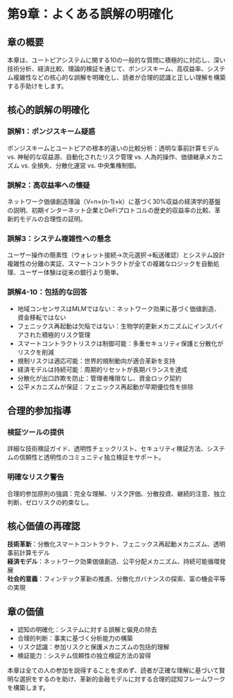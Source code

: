 # 第9章：よくある誤解の明確化

## 章の概要

本章は、ユートピアシステムに関する10の一般的な質問に積極的に対応し、深い技術分析、経済比較、理論的検証を通じて、ポンジスキーム、高収益率、システム複雑性などの核心的な誤解を明確化し、読者が合理的認識と正しい理解を構築する手助けをします。

## 核心的誤解の明確化

### 誤解1：ポンジスキーム疑惑

ポンジスキームとユートピアの根本的違いの比較分析：透明な事前計算モデル vs. 神秘的な収益源、自動化されたリスク管理 vs. 人為的操作、価値継承メカニズム vs. 全損失、分散化運営 vs. 中央集権制御。

### 誤解2：高収益率への懐疑

ネットワーク価値創造理論（V=n×(n-1)×k）に基づく30%収益の経済学的基盤の説明、初期インターネット企業とDeFiプロトコルの歴史的収益率の比較、革新的モデルの合理性の証明。

### 誤解3：システム複雑性への懸念

ユーザー操作の簡素性（ウォレット接続→次元選択→転送確認）とシステム設計複雑性の分離の実証、スマートコントラクトが全ての複雑なロジックを自動処理、ユーザー体験は従来の銀行より簡単。

### 誤解4-10：包括的な回答

- 地域コンセンサスはMLMではない：ネットワーク効果に基づく価値創造、資金移転ではない
- フェニックス再起動は欠陥ではない：生物学的更新メカニズムにインスパイアされた積極的リスク管理
- スマートコントラクトリスクは制御可能：多重セキュリティ保護と分散化がリスクを削減
- 規制リスクは適応可能：世界的規制動向が適合革新を支持
- 経済モデルは持続可能：周期的リセットが長期バランスを達成
- 分散化が出口詐欺を防止：管理者権限なし、資金ロック契約
- 公平メカニズムが保証：フェニックス再起動が早期優位性を排除

## 合理的参加指導

### 検証ツールの提供

詳細な技術検証ガイド、透明性チェックリスト、セキュリティ検証方法、システムの信頼性と透明性のコミュニティ独立検証をサポート。

### 明確なリスク警告

合理的参加原則の強調：完全な理解、リスク評価、分散投資、継続的注意、独立判断、ゼロリスクの約束なし。

## 核心価値の再確認

**技術革新**：分散化スマートコントラクト、フェニックス再起動メカニズム、透明事前計算モデル  
**経済モデル**：ネットワーク効果価値創造、公平分配メカニズム、持続可能循環発展  
**社会的意義**：フィンテック革新の推進、分散化ガバナンスの探索、富の機会平等の実現

## 章の価値

- 認知の明確化：システムに対する誤解と偏見の除去
- 合理的判断：事実に基づく分析能力の構築
- リスク認識：参加リスクと保護メカニズムの包括的理解
- 検証能力：システム信頼性の独立検証方法の習得

本章は全ての人の参加を説得することを求めず、読者が正確な理解に基づいて賢明な選択をするのを助け、革新的金融モデルに対する合理的認知フレームワークを構築します。